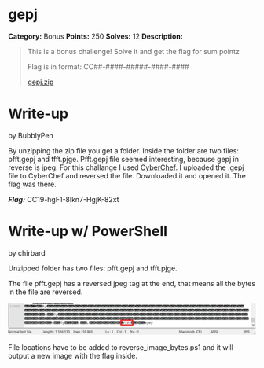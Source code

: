 # gepj
**Category:** Bonus
**Points:** 250
**Solves:** 12
**Description:**

>This is a bonus challenge! Solve it and get the flag for sum pointz
>
>Flag is in format: CC##-####-#####-####-####
>
>[gepj.zip](./gepj.zip)

# Write-up
by BubblyPen

By unzipping the zip file you get a folder. Inside the folder are two files: pfft.gepj and tfft.pjge. Pfft.gepj file seemed interesting, because gepj in reverse is jpeg. For this challange I used [CyberChef](https://gchq.github.io/CyberChef/). I uploaded the .gepj file to CyberChef and reversed the file. Downloaded it and opened it. The flag was there. 

***Flag:*** CC19-hgF1-8lkn7-HgjK-82xt

# Write-up w/ PowerShell
by chirbard

Unzipped folder has two files: pfft.gepj and tfft.pjge.

The file pfft.gepj has a reversed jpeg tag at the end, that means all the bytes in the file are reversed.

![](tag_at_the_end_of_the_file.png)

File locations have to be added to reverse_image_bytes.ps1 and it will output a new image with the flag inside.
